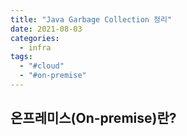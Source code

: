 ```yaml
---
title: "Java Garbage Collection 정리"
date: 2021-08-03
categories:
  - infra
tags:
  - "#cloud"
  - "#on-premise"
---
```


## 온프레미스(On-premise)란?  
